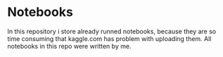 # Notebooks
In this repository i store already runned notebooks, because they are so time consuming that kaggle.com has problem with uploading them. 
All notebooks in this repo were written by me.
